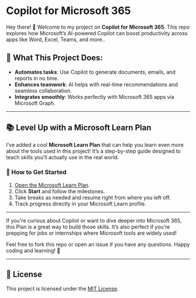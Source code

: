 # Copilot for Microsoft 365

Hey there! 👋 Welcome to my project on **Copilot for Microsoft 365**. This repo explores how Microsoft’s AI-powered Copilot can boost productivity across apps like Word, Excel, Teams, and more..  

## 🌟 What This Project Does:  
- **Automates tasks**: Use Copilot to generate documents, emails, and reports in no time.  
- **Enhances teamwork**: AI helps with real-time recommendations and seamless collaboration.  
- **Integrates smoothly**: Works perfectly with Microsoft 365 apps via Microsoft Graph.

---

## 📚 Level Up with a Microsoft Learn Plan

I’ve added a cool **Microsoft Learn Plan** that can help you learn even more about the tools used in this project! It’s a step-by-step guide designed to teach skills you’ll actually use in the real world.  

### 🔗 How to Get Started  
1. [Open the Microsoft Learn Plan](https://learn.microsoft.com/en-us/plans/o1mmcm6o12jygw).  
2. Click **Start** and follow the milestones.  
3. Take breaks as needed and resume right from where you left off.  
4. Track progress directly in your Microsoft Learn profile.

---

If you're curious about Copilot or want to dive deeper into Microsoft 365, this Plan is a great way to build those skills. It’s also perfect if you're prepping for jobs or internships where Microsoft tools are widely used!

Feel free to fork this repo or open an issue if you have any questions. Happy coding and learning! 🚀

---

## 📄 License  
This project is licensed under the [MIT License](LICENSE).
